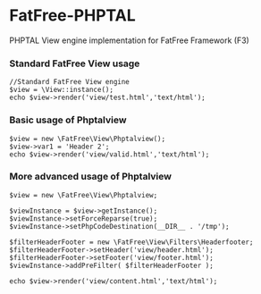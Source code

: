 FatFree-PHPTAL
==============

PHPTAL View engine implementation for FatFree Framework (F3)


### Standard FatFree View usage
```
//Standard FatFree View engine
$view = \View::instance();
echo $view->render('view/test.html','text/html');
```


### Basic usage of Phptalview
```
$view = new \FatFree\View\Phptalview();
$view->var1 = 'Header 2';
echo $view->render('view/valid.html','text/html');
```


### More advanced usage of Phptalview
```
$view = new \FatFree\View\Phptalview;

$viewInstance = $view->getInstance();
$viewInstance->setForceReparse(true);
$viewInstance->setPhpCodeDestination(__DIR__ . '/tmp');

$filterHeaderFooter = new \FatFree\View\Filters\Headerfooter;
$filterHeaderFooter->setHeader('view/header.html');
$filterHeaderFooter->setFooter('view/footer.html');
$viewInstance->addPreFilter( $filterHeaderFooter );

echo $view->render('view/content.html','text/html');
```